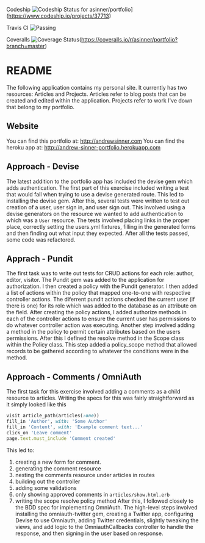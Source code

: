 Codeship ![Codeship Status for asinner/portfolio](https://www.codeship.io/projects/a4c6ee70-2754-0132-a789-7eb8486ac016/status)](https://www.codeship.io/projects/37713)

Travis CI ![Passing](https://travis-ci.org/asinner/portfolio.svg?branch=master)

Coveralls ![Coverage Status](https://coveralls.io/repos/asinner/portfolio/badge.png?branch=master)(https://coveralls.io/r/asinner/portfolio?branch=master)

# README
The following application contains my personal site. It currently has two resources: Articles and Projects. Articles refer to blog posts that can be created and edited within the application. Projects refer to work I've down that belong to my portfolio.

## Website
You can find this portfolio at:
http://andrewsinner.com
You can find the heroku app at:
http://andrew-sinner-portfolio.herokuapp.com

## Approach - Devise
The latest addition to the portfolio app has included the devise gem which adds authentication. The first part of this exercise included writing a test that would fail when trying to use a devise generated route. This led to installing the devise gem. After this, several tests were written to test out creation of a user, user sign in, and user sign out. This involved using a devise generators on the resource we wanted to add authentication to which was a `User` resource. The tests involved placing links in the proper place, correctly setting the users.yml fixtures, filling in the generated forms and then finding out what input they expected. After all the tests passed, some code was refactored.

## Apprach - Pundit
The first task was to write out tests for CRUD actions for each role: author, editor, visitor.
The Pundit gem was added to the application for authorization. I then created a policy with the Pundit generator. I then added a list of actions within the policy that mapped one-to-one with respective controller actions. The diferrent pundit actions checked the current user (if there is one) for its role which was added to the database as an attribute on the field. After creating the policy actions, I added authorize methods in each of the controller actions to ensure the current user has permissions to do whatever controller action was executing. Another step involved adding a method in the policy to permit certain attributes based on the users permissions. After this I defined the resolve method in the Scope class within the Policy class. This step added a policy_scope method that allowed records to be gathered according to whatever the conditions were in the method. 

## Approach - Comments / OmniAuth
The first task for this exercise involved adding a comments as a child resource to articles. Writing the specs for this was fairly straightforward as it simply looked like this
```ruby
visit article_path(articles(:one))
fill_in 'Author', with: 'Some Author'
fill_in 'Content', with: 'Example comment text...'
click_on 'Leave comment'
page.text.must_include 'Comment created'
```
This led to:
1. creating a new form for comment.
2. generating the comment resource
3. nesting the comments resource under articles in routes
4. building out the controller
5. adding some validations
6. only showing approved comments in `articles/show.html.erb`
7. writing the scope resolve policy method
After this, I followed closely to the BDD spec for implementing OmniAuth. The high-level steps involved installing the omniauth-twitter gem, creating a Twitter app, configuring Devise to use Omniauth, adding Twitter credentials, slightly tweaking the views, and add logic to the OmniauthCallbacks controller to handle the response, and then signing in the user based on response.
